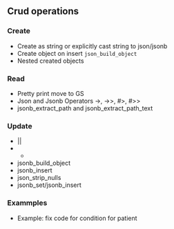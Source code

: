 ## Crud operations

### Create

- Create as string or explicitly cast string to json/jsonb
- Create object on insert `json_build_object`
- Nested created objects

### Read 

- Pretty print 
move to GS
- Json and Jsonb Operators ->, ->>, #>, #>>
- jsonb_extract_path and  jsonb_extract_path_text

### Update

- ||
- - 
- jsonb_build_object
- jsonb_insert
- json_strip_nulls
- jsonb_set/jsonb_insert


### Exammples

 * Example: fix code for condition for patient
